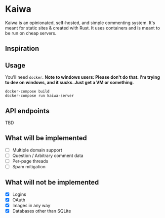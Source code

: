 # Kaiwa

Kaiwa is an opinionated, self-hosted, and simple commenting system.  It's meant for static sites & created with Rust.  It uses containers and is meant to be run on cheap servers.

## Inspiration

## Usage

You'll need `docker`.  **Note to windows users: Please don't do that.  I'm trying to dev on windows, and it sucks.  Just get a VM or something.**

```
docker-compose build
docker-compose run kaiwa-server
```

## API endpoints
TBD

## What will be implemented
- [ ] Multiple domain support
- [ ] Question / Arbitrary comment data
- [ ] Per-page threads
- [ ] Spam mitigation

## What will not be implemented
- [x] Logins
- [x] OAuth
- [x] Images in any way
- [x] Databases other than SQLite